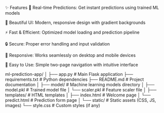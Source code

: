 ✨ Features
🎯 Real-time Predictions: Get instant predictions using trained ML models

🎨 Beautiful UI: Modern, responsive design with gradient backgrounds

⚡ Fast & Efficient: Optimized model loading and prediction pipeline

🔒 Secure: Proper error handling and input validation

📱 Responsive: Works seamlessly on desktop and mobile devices

🚀 Easy to Use: Simple two-page navigation with intuitive interface


ml-prediction-app/
│
├── app.py                 # Main Flask application
├── requirements.txt       # Python dependencies
├── README.md             # Project documentation
│
├── model/                # Machine learning models directory
│   ├── model.pkl         # Trained model file
│   └── scaler.pkl        # Feature scaler file
│
├── templates/            # HTML templates
│   ├── index.html        # Welcome page
│   └── predict.html      # Prediction form page
│
└── static/              # Static assets (CSS, JS, images)
    └── style.css        # Custom styles (if any)
